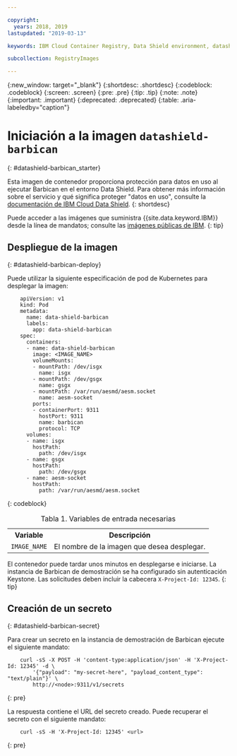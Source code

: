 ```yaml
---

copyright:
  years: 2018, 2019
lastupdated: "2019-03-13"

keywords: IBM Cloud Container Registry, Data Shield environment, datashield-barbican image, container image, barbican, Registry, data in use, memory encryption, intel sgx, fortanix,

subcollection: RegistryImages

---
```


{:new_window: target="_blank"}
{:shortdesc: .shortdesc}
{:codeblock: .codeblock}
{:screen: .screen}
{:pre: .pre}
{:tip: .tip}
{:note: .note}
{:important: .important}
{:deprecated: .deprecated}
{:table: .aria-labeledby="caption"}

# Iniciación a la imagen `datashield-barbican`
{: #datashield-barbican_starter}

Esta imagen de contenedor proporciona protección para datos en uso al ejecutar Barbican en el entorno Data Shield. Para obtener más información sobre el servicio y qué significa proteger "datos en uso", consulte la [documentación de IBM Cloud Data Shield](/docs/services/data-shield?topic=data-shield-about#about).
{: shortdesc}

Puede acceder a las imágenes que suministra {{site.data.keyword.IBM}} desde la línea de mandatos; consulte las [imágenes públicas de IBM](/docs/services/Registry?topic=registry-public_images#public_images).
{: tip}

## Despliegue de la imagen
{: #datashield-barbican-deploy}

Puede utilizar la siguiente especificación de pod de Kubernetes para desplegar la imagen:

```
    apiVersion: v1
    kind: Pod
    metadata:
      name: data-shield-barbican
      labels:
        app: data-shield-barbican
    spec:
      containers:
      - name: data-shield-barbican
        image: <IMAGE_NAME>
        volumeMounts:
        - mountPath: /dev/isgx
          name: isgx
        - mountPath: /dev/gsgx
          name: gsgx
        - mountPath: /var/run/aesmd/aesm.socket
          name: aesm-socket
        ports:
        - containerPort: 9311
          hostPort: 9311
          name: barbican
          protocol: TCP
      volumes:
      - name: isgx
        hostPath:
          path: /dev/isgx
      - name: gsgx
        hostPath:
          path: /dev/gsgx
      - name: aesm-socket
        hostPath:
          path: /var/run/aesmd/aesm.socket
```
{: codeblock}

<table>
<caption>Tabla 1. Variables de entrada necesarias</caption>
  <tr>
    <th>Variable</th>
    <th>Descripción</th>
  </tr>
  <tr>
    <td><code>IMAGE_NAME</code></td>
    <td>El nombre de la imagen que desea desplegar.</td>
  </tr>
</table>

El contenedor puede tardar unos minutos en desplegarse e iniciarse. La instancia de Barbican de demostración se ha configurado sin autenticación Keystone. Las solicitudes deben incluir la cabecera `X-Project-Id: 12345`.
{: tip}

## Creación de un secreto
{: #datashield-barbican-secret}

Para crear un secreto en la instancia de demostración de Barbican ejecute el siguiente mandato:

```
    curl -sS -X POST -H 'content-type:application/json' -H 'X-Project-Id: 12345' -d \
        '{"payload": "my-secret-here", "payload_content_type": "text/plain"}' \
        http://<node>:9311/v1/secrets
```
{: pre}
    
La respuesta contiene el URL del secreto creado. Puede recuperar el secreto con el siguiente mandato:

```
    curl -sS -H 'X-Project-Id: 12345' <url>
```
{: pre}

